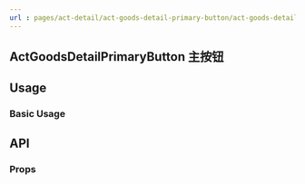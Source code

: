 ```yaml
---
url : pages/act-detail/act-goods-detail-primary-button/act-goods-detail-primary-button
---
```


## ActGoodsDetailPrimaryButton 主按钮


## Usage

### Basic Usage

## API

### Props

